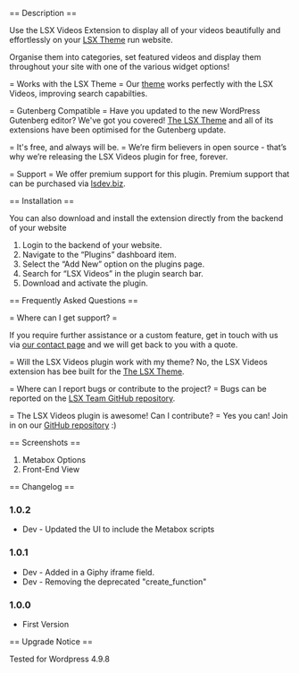 == Description ==

Use the LSX Videos Extension to display all of your videos beautifully and effortlessly on your [LSX Theme](https://lsx.lsdev.biz/) run website.

Organise them into categories, set featured videos and display them throughout your site with one of the various widget options!

= Works with the LSX Theme =
Our [theme](https://lsx.lsdev.biz/) works perfectly with the LSX Videos, improving search capabilties.

= Gutenberg Compatible =
Have you updated to the new WordPress Gutenberg editor? We've got you covered! [The LSX Theme](https://lsx.lsdev.biz/) and all of its extensions have been optimised for the Gutenberg update. 

= It's free, and always will be. =
We’re firm believers in open source - that’s why we’re releasing the LSX Videos plugin for free, forever.

= Support =
We offer premium support for this plugin. Premium support that can be purchased via [lsdev.biz](https://www.lsdev.biz/services/support/).

== Installation ==

You can also download and install the extension directly from the backend of your website

1. Login to the backend of your website.
2. Navigate to the “Plugins” dashboard item.
3. Select the “Add New” option on the plugins page.
4. Search for “LSX Videos” in the plugin search bar.
5. Download and activate the plugin.

== Frequently Asked Questions ==

= Where can I get support? =

If you require further assistance or a custom feature, get in touch with us via [our contact page](https://www.lsdev.biz/contact-us/) and we will get back to you with a quote.

= Will the LSX Videos plugin work with my theme?
No, the LSX Videos extension has bee built for the [The LSX Theme](https://lsx.lsdev.biz/).

= Where can I report bugs or contribute to the project? =
Bugs can be reported on the [LSX Team GitHub repository](https://github.com/lightspeeddevelopment/lsx/issues/).

= The LSX Videos plugin is awesome! Can I contribute? =
Yes you can! Join in on our [GitHub repository](https://github.com/lightspeeddevelopment/lsx-videos/) :)

== Screenshots ==
1. Metabox Options
2. Front-End View

== Changelog ==

### 1.0.2
* Dev - Updated the UI to include the Metabox scripts

### 1.0.1
* Dev - Added in a Giphy iframe field.
* Dev - Removing the deprecated "create_function"

### 1.0.0
* First Version

 == Upgrade Notice ==

Tested for Wordpress 4.9.8
